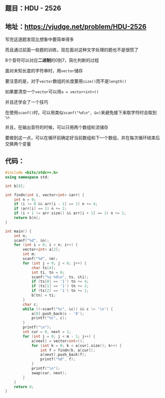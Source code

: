 ## 题目：HDU - 2526
地址：https://vjudge.net/problem/HDU-2526
---
写完这道题发现比想象中要简单得多

而且通过前面一些题的训练，现在面对这种文字处理的题也不是很慌了

8个音符可以对应**二进制**的0到7，简化判断的过程

面对未知长度的字符串时，用`vector`储存

要注意的是，对于`vector`数组的长度要用`size()`而不是`length()`

如果要清空一个`vector`可以用`a = vector<int>()`

并且还学会了一个技巧

在使用`scanf()`时，可以用类似`scanf("%d\n", &n)`来避免接下来取字符时会取到`\n`

并且，在输出音符的时候，可以只用两个数组轮流储存

要做到这一点，可以在循环前确定好当前数组和下一个数组，并在每次循环结束后交换两个变量
## 代码：
```cpp
#include <bits/stdc++.h>
using namespace std;

int b[8];

int findn(int i, vector<int> &arr) {
    int n = 0;
    if (i != 0 && arr[i - 1] == 1) n += 4;
    if (arr[i] == 1) n += 2;
    if (i + 1 != arr.size() && arr[i + 1] == 1) n += 1;
    return b[n];
}

int main() {
    int n;
    scanf("%d", &n);
    for (int i = 0; i < n; i++) {
        vector<int> a[2];
        int m;
        scanf("%d", &m);
        for (int j = 0; j < 8; j++) {
            char ts[4];
            int ti, tn = 0;
            scanf("%s %d\n", ts, &ti);
            if (ts[0] == '1') tn += 4;
            if (ts[1] == '1') tn += 2;
            if (ts[2] == '1') tn += 1;
            b[tn] = ti;
        }
        char c;
        while ((~scanf("%c", &c)) && c != '\n') {
            a[0].push_back(c - '0');
            printf("%c", c);
        }
        printf("\n");
        int cur = 0, next = 1;
        for (int j = 0; j < m - 1; j++) {
            a[next] = vector<int>();
            for (int k = 0; k < a[cur].size(); k++) {
                int f = findn(k, a[cur]);
                a[next].push_back(f);
                printf("%d", f);
            }
            printf("\n");
            swap(cur, next);
        }
    }
    return 0;
}
```